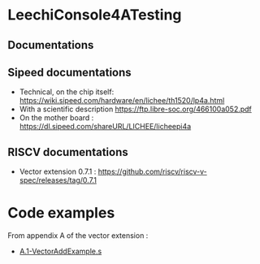 # LeechiConsole4ATesting

## Documentations
## Sipeed documentations
* Technical, on the chip itself: https://wiki.sipeed.com/hardware/en/lichee/th1520/lp4a.html
* With a scientific description https://ftp.libre-soc.org/466100a052.pdf
* On the mother board : https://dl.sipeed.com/shareURL/LICHEE/licheepi4a
## RISCV documentations
* Vector extension 0.7.1 : https://github.com/riscv/riscv-v-spec/releases/tag/0.7.1
# Code examples
From appendix A of the vector extension :
* [A.1-VectorAddExample.s](A.1-VectorAddExample.s)
